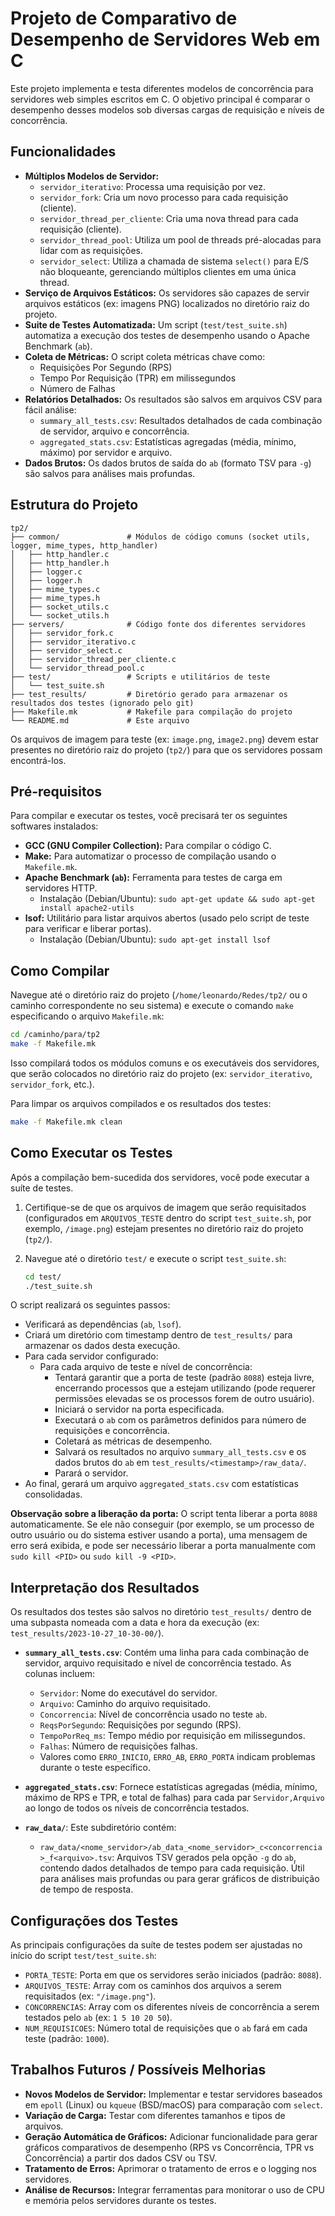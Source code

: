 # Projeto de Comparativo de Desempenho de Servidores Web em C

Este projeto implementa e testa diferentes modelos de concorrência para servidores web simples escritos em C. O objetivo principal é comparar o desempenho desses modelos sob diversas cargas de requisição e níveis de concorrência.

## Funcionalidades

* **Múltiplos Modelos de Servidor:**
    * `servidor_iterativo`: Processa uma requisição por vez.
    * `servidor_fork`: Cria um novo processo para cada requisição (cliente).
    * `servidor_thread_per_cliente`: Cria uma nova thread para cada requisição (cliente).
    * `servidor_thread_pool`: Utiliza um pool de threads pré-alocadas para lidar com as requisições.
    * `servidor_select`: Utiliza a chamada de sistema `select()` para E/S não bloqueante, gerenciando múltiplos clientes em uma única thread.
* **Serviço de Arquivos Estáticos:** Os servidores são capazes de servir arquivos estáticos (ex: imagens PNG) localizados no diretório raiz do projeto.
* **Suite de Testes Automatizada:** Um script (`test/test_suite.sh`) automatiza a execução dos testes de desempenho usando o Apache Benchmark (`ab`).
* **Coleta de Métricas:** O script coleta métricas chave como:
    * Requisições Por Segundo (RPS)
    * Tempo Por Requisição (TPR) em milissegundos
    * Número de Falhas
* **Relatórios Detalhados:** Os resultados são salvos em arquivos CSV para fácil análise:
    * `summary_all_tests.csv`: Resultados detalhados de cada combinação de servidor, arquivo e concorrência.
    * `aggregated_stats.csv`: Estatísticas agregadas (média, mínimo, máximo) por servidor e arquivo.
* **Dados Brutos:** Os dados brutos de saída do `ab` (formato TSV para `-g`) são salvos para análises mais profundas.

## Estrutura do Projeto

```
tp2/
├── common/               # Módulos de código comuns (socket utils, logger, mime_types, http_handler)
│   ├── http_handler.c
│   ├── http_handler.h
│   ├── logger.c
│   ├── logger.h
│   ├── mime_types.c
│   ├── mime_types.h
│   ├── socket_utils.c
│   └── socket_utils.h
├── servers/              # Código fonte dos diferentes servidores
│   ├── servidor_fork.c
│   ├── servidor_iterativo.c
│   ├── servidor_select.c
│   ├── servidor_thread_per_cliente.c
│   └── servidor_thread_pool.c
├── test/                 # Scripts e utilitários de teste
│   └── test_suite.sh
├── test_results/         # Diretório gerado para armazenar os resultados dos testes (ignorado pelo git)
├── Makefile.mk           # Makefile para compilação do projeto
└── README.md             # Este arquivo
```
Os arquivos de imagem para teste (ex: `image.png`, `image2.png`) devem estar presentes no diretório raiz do projeto (`tp2/`) para que os servidores possam encontrá-los.

## Pré-requisitos

Para compilar e executar os testes, você precisará ter os seguintes softwares instalados:

* **GCC (GNU Compiler Collection):** Para compilar o código C.
* **Make:** Para automatizar o processo de compilação usando o `Makefile.mk`.
* **Apache Benchmark (`ab`):** Ferramenta para testes de carga em servidores HTTP.
    * Instalação (Debian/Ubuntu): `sudo apt-get update && sudo apt-get install apache2-utils`
* **lsof:** Utilitário para listar arquivos abertos (usado pelo script de teste para verificar e liberar portas).
    * Instalação (Debian/Ubuntu): `sudo apt-get install lsof`

## Como Compilar

Navegue até o diretório raiz do projeto (`/home/leonardo/Redes/tp2/` ou o caminho correspondente no seu sistema) e execute o comando `make` especificando o arquivo `Makefile.mk`:

```bash
cd /caminho/para/tp2
make -f Makefile.mk
```

Isso compilará todos os módulos comuns e os executáveis dos servidores, que serão colocados no diretório raiz do projeto (ex: `servidor_iterativo`, `servidor_fork`, etc.).

Para limpar os arquivos compilados e os resultados dos testes:

```bash
make -f Makefile.mk clean
```

## Como Executar os Testes

Após a compilação bem-sucedida dos servidores, você pode executar a suíte de testes.

1.  Certifique-se de que os arquivos de imagem que serão requisitados (configurados em `ARQUIVOS_TESTE` dentro do script `test_suite.sh`, por exemplo, `/image.png`) estejam presentes no diretório raiz do projeto (`tp2/`).
2.  Navegue até o diretório `test/` e execute o script `test_suite.sh`:

    ```bash
    cd test/
    ./test_suite.sh
    ```

O script realizará os seguintes passos:
* Verificará as dependências (`ab`, `lsof`).
* Criará um diretório com timestamp dentro de `test_results/` para armazenar os dados desta execução.
* Para cada servidor configurado:
    * Para cada arquivo de teste e nível de concorrência:
        * Tentará garantir que a porta de teste (padrão `8088`) esteja livre, encerrando processos que a estejam utilizando (pode requerer permissões elevadas se os processos forem de outro usuário).
        * Iniciará o servidor na porta especificada.
        * Executará o `ab` com os parâmetros definidos para número de requisições e concorrência.
        * Coletará as métricas de desempenho.
        * Salvará os resultados no arquivo `summary_all_tests.csv` e os dados brutos do `ab` em `test_results/<timestamp>/raw_data/`.
        * Parará o servidor.
* Ao final, gerará um arquivo `aggregated_stats.csv` com estatísticas consolidadas.

**Observação sobre a liberação da porta:** O script tenta liberar a porta `8088` automaticamente. Se ele não conseguir (por exemplo, se um processo de outro usuário ou do sistema estiver usando a porta), uma mensagem de erro será exibida, e pode ser necessário liberar a porta manualmente com `sudo kill <PID>` ou `sudo kill -9 <PID>`.

## Interpretação dos Resultados

Os resultados dos testes são salvos no diretório `test_results/` dentro de uma subpasta nomeada com a data e hora da execução (ex: `test_results/2023-10-27_10-30-00/`).

* **`summary_all_tests.csv`**: Contém uma linha para cada combinação de servidor, arquivo requisitado e nível de concorrência testado. As colunas incluem:
    * `Servidor`: Nome do executável do servidor.
    * `Arquivo`: Caminho do arquivo requisitado.
    * `Concorrencia`: Nível de concorrência usado no teste `ab`.
    * `ReqsPorSegundo`: Requisições por segundo (RPS).
    * `TempoPorReq_ms`: Tempo médio por requisição em milissegundos.
    * `Falhas`: Número de requisições falhas.
    * Valores como `ERRO_INICIO`, `ERRO_AB`, `ERRO_PORTA` indicam problemas durante o teste específico.

* **`aggregated_stats.csv`**: Fornece estatísticas agregadas (média, mínimo, máximo de RPS e TPR, e total de falhas) para cada par `Servidor,Arquivo` ao longo de todos os níveis de concorrência testados.

* **`raw_data/`**: Este subdiretório contém:
    * `raw_data/<nome_servidor>/ab_data_<nome_servidor>_c<concorrencia>_f<arquivo>.tsv`: Arquivos TSV gerados pela opção `-g` do `ab`, contendo dados detalhados de tempo para cada requisição. Útil para análises mais profundas ou para gerar gráficos de distribuição de tempo de resposta.

## Configurações dos Testes

As principais configurações da suíte de testes podem ser ajustadas no início do script `test/test_suite.sh`:

* `PORTA_TESTE`: Porta em que os servidores serão iniciados (padrão: `8088`).
* `ARQUIVOS_TESTE`: Array com os caminhos dos arquivos a serem requisitados (ex: `"/image.png"`).
* `CONCORRENCIAS`: Array com os diferentes níveis de concorrência a serem testados pelo `ab` (ex: `1 5 10 20 50`).
* `NUM_REQUISICOES`: Número total de requisições que o `ab` fará em cada teste (padrão: `1000`).

## Trabalhos Futuros / Possíveis Melhorias

* **Novos Modelos de Servidor:** Implementar e testar servidores baseados em `epoll` (Linux) ou `kqueue` (BSD/macOS) para comparação com `select`.
* **Variação de Carga:** Testar com diferentes tamanhos e tipos de arquivos.
* **Geração Automática de Gráficos:** Adicionar funcionalidade para gerar gráficos comparativos de desempenho (RPS vs Concorrência, TPR vs Concorrência) a partir dos dados CSV ou TSV.
* **Tratamento de Erros:** Aprimorar o tratamento de erros e o logging nos servidores.
* **Análise de Recursos:** Integrar ferramentas para monitorar o uso de CPU e memória pelos servidores durante os testes.

